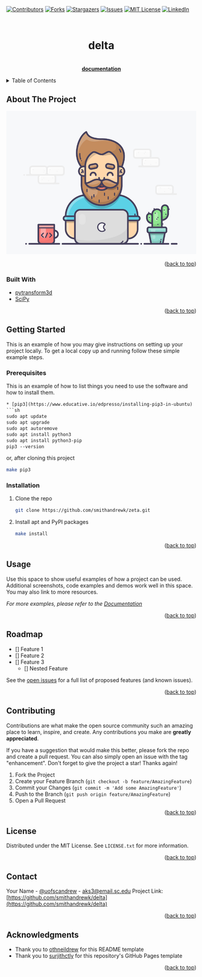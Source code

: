 <div id="top"></div>
<!--
*** Thanks for checking out the Best-README-Template. If you have a suggestion
*** that would make this better, please fork the repo and create a pull request
*** or simply open an issue with the tag "enhancement".
*** Don't forget to give the project a star!
*** Thanks again! Now go create something AMAZING! :D
-->



<!-- PROJECT SHIELDS -->
<!--
*** I'm using markdown "reference style" links for readability.
*** Reference links are enclosed in brackets [ ] instead of parentheses ( ).
*** See the bottom of this document for the declaration of the reference variables
*** for contributors-url, forks-url, etc. This is an optional, concise syntax you may use.
*** https://www.markdownguide.org/basic-syntax/#reference-style-links
-->
[![Contributors][contributors-shield]][contributors-url]
[![Forks][forks-shield]][forks-url]
[![Stargazers][stars-shield]][stars-url]
[![Issues][issues-shield]][issues-url]
[![MIT License][license-shield]][license-url]
[![LinkedIn][linkedin-shield]][linkedin-url]



<!-- PROJECT LOGO -->
<br />
<div align="center">

<h1 align="center">delta</h3>

  <p align="center">
    <br />
    <a href="https://github.com/smithandrewk/delta/wiki"><strong>documentation</strong></a>
  </p>
</div>



<!-- TABLE OF CONTENTS -->
<details>
  <summary>Table of Contents</summary>
  <ol>
    <li>
      <a href="#about-the-project">About The Project</a>
      <ul>
        <li><a href="#built-with">Built With</a></li>
      </ul>
    </li>
    <li>
      <a href="#getting-started">Getting Started</a>
      <ul>
        <li><a href="#prerequisites">Prerequisites</a></li>
        <li><a href="#installation">Installation</a></li>
      </ul>
    </li>
    <li><a href="#usage">Usage</a></li>
    <li><a href="#roadmap">Roadmap</a></li>
    <li><a href="#contributing">Contributing</a></li>
    <li><a href="#license">License</a></li>
    <li><a href="#contact">Contact</a></li>
    <li><a href="#acknowledgments">Acknowledgments</a></li>
  </ol>
</details>



<!-- ABOUT THE PROJECT -->
## About The Project

[![Product Name Screen Shot][product-screenshot]](https://example.com)

<p align="right">(<a href="#top">back to top</a>)</p>

### Built With

* [pytransform3d](https://rock-learning.github.io/pytransform3d/)
* [SciPy](https://www.scipy.org/docs.html)


<p align="right">(<a href="#top">back to top</a>)</p>



<!-- GETTING STARTED -->
## Getting Started

This is an example of how you may give instructions on setting up your project locally.
To get a local copy up and running follow these simple example steps.

### Prerequisites

This is an example of how to list things you need to use the software and how to install them.
  ```
* [pip3](https://www.educative.io/edpresso/installing-pip3-in-ubuntu)
  ```sh
  sudo apt update
  sudo apt upgrade
  sudo apt autoremove
  sudo apt install python3
  sudo apt install python3-pip
  pip3 --version
  ```
  or, after cloning this project
  ```sh
  make pip3
  ```

### Installation

1. Clone the repo
   ```sh
   git clone https://github.com/smithandrewk/zeta.git
   ```
2. Install apt and PyPI packages
   ```sh
   make install
   ```

<p align="right">(<a href="#top">back to top</a>)</p>



<!-- USAGE EXAMPLES -->
## Usage

Use this space to show useful examples of how a project can be used. Additional screenshots, code examples and demos work well in this space. You may also link to more resources.

_For more examples, please refer to the [Documentation](https://smithandrew.com/zeta)_

<p align="right">(<a href="#top">back to top</a>)</p>



<!-- ROADMAP -->
## Roadmap

- [] Feature 1
- [] Feature 2
- [] Feature 3
    - [] Nested Feature

See the [open issues](https://github.com/smithandrewk/zeta/issues) for a full list of proposed features (and known issues).

<p align="right">(<a href="#top">back to top</a>)</p>



<!-- CONTRIBUTING -->
## Contributing

Contributions are what make the open source community such an amazing place to learn, inspire, and create. Any contributions you make are **greatly appreciated**.

If you have a suggestion that would make this better, please fork the repo and create a pull request. You can also simply open an issue with the tag "enhancement".
Don't forget to give the project a star! Thanks again!

1. Fork the Project
2. Create your Feature Branch (`git checkout -b feature/AmazingFeature`)
3. Commit your Changes (`git commit -m 'Add some AmazingFeature'`)
4. Push to the Branch (`git push origin feature/AmazingFeature`)
5. Open a Pull Request

<p align="right">(<a href="#top">back to top</a>)</p>



<!-- LICENSE -->
## License

Distributed under the MIT License. See `LICENSE.txt` for more information.

<p align="right">(<a href="#top">back to top</a>)</p>



<!-- CONTACT -->
## Contact

Your Name - [@uofscandrew](https://twitter.com/uofscandrew) - aks3@email.sc.edu
Project Link: [https://github.com/smithandrewk/delta](https://github.com/smithandrewk/delta)

<p align="right">(<a href="#top">back to top</a>)</p>



<!-- ACKNOWLEDGMENTS -->
## Acknowledgments

* Thank you to [othneildrew](https://github.com/othneildrew/Best-README-Template) for this README template
* Thank you to [surjithctly](https://github.com/surjithctly/documentation-html-template) for this repository's GitHub Pages template

<p align="right">(<a href="#top">back to top</a>)</p>



<!-- MARKDOWN LINKS & IMAGES -->
<!-- https://www.markdownguide.org/basic-syntax/#reference-style-links -->
[contributors-shield]: https://img.shields.io/github/contributors/smithandrewk/zeta.svg?style=for-the-badge
[contributors-url]: https://github.com/smithandrewk/zeta/graphs/contributors
[forks-shield]: https://img.shields.io/github/forks/smithandrewk/zeta.svg?style=for-the-badge
[forks-url]: https://github.com/smithandrewk/zeta/network/members
[stars-shield]: https://img.shields.io/github/stars/smithandrewk/zeta.svg?style=for-the-badge
[stars-url]: https://github.com/smithandrewk/zeta/stargazers
[issues-shield]: https://img.shields.io/github/issues/smithandrewk/zeta.svg?style=for-the-badge
[issues-url]: https://github.com/smithandrewk/zeta/issues
[license-shield]: https://img.shields.io/github/license/smithandrewk/zeta.svg?style=for-the-badge
[license-url]: https://github.com/smithandrewk/zeta/blob/master/LICENSE.txt
[linkedin-shield]: https://img.shields.io/badge/-LinkedIn-black.svg?style=for-the-badge&logo=linkedin&colorB=555
[linkedin-url]: https://linkedin.com/in/linkedin_username
[product-screenshot]: docs/images/cover.gif
